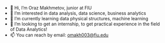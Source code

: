 - 👋 Hi, I’m Oraz Makhmetov, junior at FIU
- 👀 I’m interested in data analysis, data science, business analytics
- 🌱 I’m currently learning data physical structures, machine learning
- 💞️ I’m looking to get an internship, to get practical experience in the field of Data Analytics!
- 📫 You can reach by email: omakh003@fiu.edu

<!---
MuteAl1Chat/MuteAl1Chat is a ✨ special ✨ repository because its `README.md` (this file) appears on your GitHub profile.
You can click the Preview link to take a look at your changes.
--->
